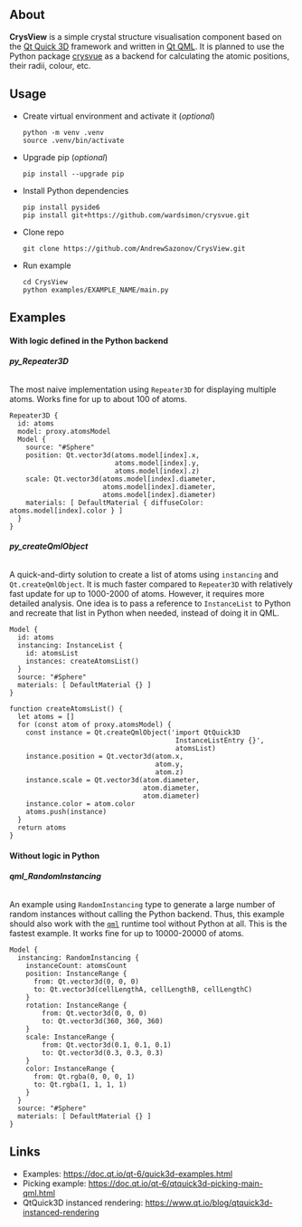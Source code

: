 ## About

**CrysView** is a simple crystal structure visualisation component based on the [Qt Quick 3D](https://doc.qt.io/qt-6/qtquick3d-index.html) framework and written in [Qt QML](https://doc.qt.io/qt-6/qtqml-index.html). It is planned to use the Python package [crysvue](https://github.com/wardsimon/crysvue) as a backend for calculating the atomic positions, their radii, colour, etc.

## Usage

* Create virtual environment and activate it (*optional*)
  ```
  python -m venv .venv
  source .venv/bin/activate
  ```
* Upgrade pip (*optional*)
  ```
  pip install --upgrade pip
  ```
* Install Python dependencies
  ```
  pip install pyside6
  pip install git+https://github.com/wardsimon/crysvue.git
  ```
* Clone repo
  ```
  git clone https://github.com/AndrewSazonov/CrysView.git
  ```
* Run example
  ```
  cd CrysView
  python examples/EXAMPLE_NAME/main.py
  ```

## Examples

#### With logic defined in the Python backend

###### **py_Repeater3D**

The most naive implementation using `Repeater3D` for displaying multiple atoms. Works fine for up to about 100 of atoms.
```
Repeater3D {
  id: atoms
  model: proxy.atomsModel
  Model {
    source: "#Sphere"
    position: Qt.vector3d(atoms.model[index].x,
                          atoms.model[index].y,
                          atoms.model[index].z)
    scale: Qt.vector3d(atoms.model[index].diameter,
                       atoms.model[index].diameter,
                       atoms.model[index].diameter)
    materials: [ DefaultMaterial { diffuseColor: atoms.model[index].color } ]
  }
}
```

###### **py_createQmlObject**

A quick-and-dirty solution to create a list of atoms using `instancing` and `Qt.createQmlObject`. It is much faster compared to `Repeater3D` with relatively fast update for up to 1000-2000 of atoms. However, it requires more detailed analysis. One idea is to pass a reference to `InstanceList` to Python and recreate that list in Python when needed, instead of doing it in QML.
```
Model {
  id: atoms
  instancing: InstanceList {
    id: atomsList
    instances: createAtomsList()
  }
  source: "#Sphere"
  materials: [ DefaultMaterial {} ]
}

function createAtomsList() {
  let atoms = []
  for (const atom of proxy.atomsModel) {
    const instance = Qt.createQmlObject('import QtQuick3D
                                         InstanceListEntry {}',
                                         atomsList)
    instance.position = Qt.vector3d(atom.x,
                                    atom.y,
                                    atom.z)
    instance.scale = Qt.vector3d(atom.diameter,
                                 atom.diameter,
                                 atom.diameter)
    instance.color = atom.color
    atoms.push(instance)
  }
  return atoms
}
```

#### Without logic in Python

###### **qml_RandomInstancing**

An example using `RandomInstancing` type to generate a large number of random instances without calling the Python backend. Thus, this example should also work with the [`qml`](https://doc.qt.io/qt-6/qtquick-qml-runtime.html) runtime tool without Python at all. This is the fastest example. It works fine for up to 10000-20000 of atoms.
```
Model {
  instancing: RandomInstancing {
    instanceCount: atomsCount
    position: InstanceRange {
      from: Qt.vector3d(0, 0, 0)
      to: Qt.vector3d(cellLengthA, cellLengthB, cellLengthC)
    }
    rotation: InstanceRange {
        from: Qt.vector3d(0, 0, 0)
        to: Qt.vector3d(360, 360, 360)
    }
    scale: InstanceRange {
        from: Qt.vector3d(0.1, 0.1, 0.1)
        to: Qt.vector3d(0.3, 0.3, 0.3)
    }
    color: InstanceRange {
      from: Qt.rgba(0, 0, 0, 1)
      to: Qt.rgba(1, 1, 1, 1)
    }
  }
  source: "#Sphere"
  materials: [ DefaultMaterial {} ]
}
```

## Links

* Examples: https://doc.qt.io/qt-6/quick3d-examples.html
* Picking example: https://doc.qt.io/qt-6/qtquick3d-picking-main-qml.html
* QtQuick3D instanced rendering: https://www.qt.io/blog/qtquick3d-instanced-rendering
